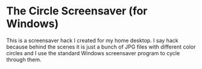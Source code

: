 # The Circle Screensaver (for Windows)

This is a screensaver hack I created for my home desktop. I say hack because behind the scenes
it is just a bunch of JPG files with different color circles and I use the standard Windows
screensaver program to cycle through them.
